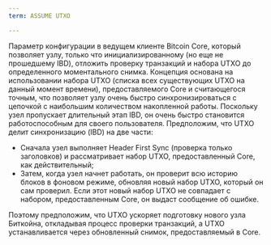 ```yaml
---
term: ASSUME UTXO

---
```

Параметр конфигурации в ведущем клиенте Bitcoin Core, который позволяет узлу, только что инициализированному (но еще не прошедшему IBD), отложить проверку транзакций и набора UTXO до определенного моментального снимка. Концепция основана на использовании набора UTXO (списка всех существующих UTXO на данный момент времени), предоставляемого Core и считающегося точным, что позволяет узлу очень быстро синхронизироваться с цепочкой с наибольшим количеством накопленной работы. Поскольку узел пропускает длительный этап IBD, он очень быстро становится работоспособным для своего пользователя. Предположим, что UTXO делит синхронизацию (IBD) на две части:


- Сначала узел выполняет Header First Sync (проверка только заголовков) и рассматривает набор UTXO, предоставленный Core, как действительный;
- Затем, когда узел начнет работать, он проверит всю историю блоков в фоновом режиме, обновляя новый набор UTXO, который он сам проверил. Если этот новый набор UTXO не совпадает с набором, предоставленным Core, он выдаст сообщение об ошибке.

Поэтому предположим, что UTXO ускоряет подготовку нового узла Биткойна, откладывая процесс проверки транзакций, а UTXO устанавливается через обновленный снимок, предоставляемый в Core.